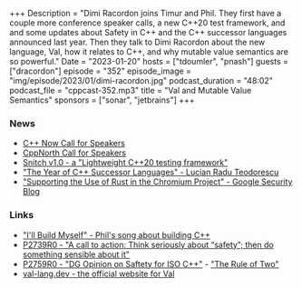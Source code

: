 +++
Description = "Dimi Racordon joins Timur and Phil. They first have a couple more conference speaker calls, a new C++20 test framework, and and some updates about Safety in C++ and the C++ successor languages announced last year. Then they talk to Dimi Racordon about the new language, Val, how it relates to C++, and why mutable value semantics are so powerful."
Date = "2023-01-20"
hosts = ["tdoumler", "pnash"]
guests = ["dracordon"]
episode = "352"
episode_image = "img/episode/2023/01/dimi-racordon.jpg"
podcast_duration = "48:02"
podcast_file = "cppcast-352.mp3"
title = "Val and Mutable Value Semantics"
sponsors = ["sonar", "jetbrains"]
+++

### News ###

 - [C++ Now Call for Speakers](https://cppnow.org/announcements/2022/12/2023-CfS/)
 - [CppNorth Call for Speakers](https://submissionportal.cppnorth.ca)
 - [Snitch v1.0 - a "Lightweight C++20 testing framework"](https://github.com/cschreib/snitch)
 - ["The Year of C++ Successor Languages" - Lucian Radu Teodorescu](https://accu.org/journals/overload/30/172/teodorescu/)
 - ["Supporting the Use of Rust in the Chromium Project" - Google Security Blog](https://security.googleblog.com/2023/01/supporting-use-of-rust-in-chromium.html)
 
### Links ###
 - ["I'll Build Myself" - Phil's song about building C++](https://www.youtube.com/watch?v=t2bCE0erTFI)
 - [P2739R0 - "A call to action:
Think seriously about “safety”; then do something sensible about it"](https://www.open-std.org/jtc1/sc22/wg21/docs/papers/2023/p2739r0.pdf)
 - [P2759R0 - "DG Opinion on Saftety for ISO C++"](https://www.open-std.org/jtc1/sc22/wg21/docs/papers/2023/p2759r0.pdf) - ["The Rule of Two"](https://chromium.googlesource.com/chromium/src/+/master/docs/security/rule-of-2.md)
 - [val-lang.dev - the official website for Val](https://www.val-lang.dev)
 